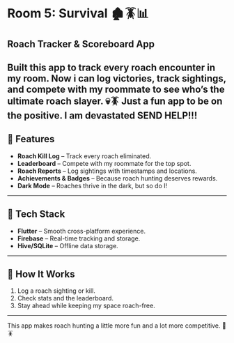 # Room 5: Survival 🏚️🪳📊  

## Roach Tracker & Scoreboard App  
Built this app to track every roach encounter in my room. Now i can log victories, track sightings, and compete with my roommate to see who’s the ultimate roach slayer. 💀🪳
Just a fun app to be on the positive. I am devastated SEND HELP!!!
---

## 🚀 Features  
- **Roach Kill Log** – Track every roach eliminated.  
- **Leaderboard** – Compete with my roommate for the top spot.  
- **Roach Reports** – Log sightings with timestamps and locations.  
- **Achievements & Badges** – Because roach hunting deserves rewards.  
- **Dark Mode** – Roaches thrive in the dark, but so do I!  

---

## 🔧 Tech Stack  
- **Flutter** – Smooth cross-platform experience.  
- **Firebase** – Real-time tracking and storage.  
- **Hive/SQLite** – Offline data storage.  

---

## 🎯 How It Works  
1. Log a roach sighting or kill.  
2. Check stats and the leaderboard.  
3. Stay ahead while keeping my space roach-free.  

---

This app makes roach hunting a little more fun and a lot more competitive. 🚫🪳
 
